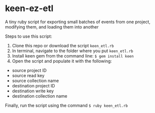 # keen-ez-etl
A tiny ruby script for exporting small batches of events from one project, modifying them, and loading them into another

Steps to use this script:

1. Clone this repo or download the script `keen_etl.rb`
2. In terminal, navigate to the folder where you put `keen_etl.rb`
3. Install keen gem from the command line: `$ gem install keen`
4. Open the script and populate it with the following:

* source project ID
* source read key
* source collection name
* destination project ID
* destination write key
* destination collection name

Finally, run the script using the command `$ ruby keen_etl.rb`
